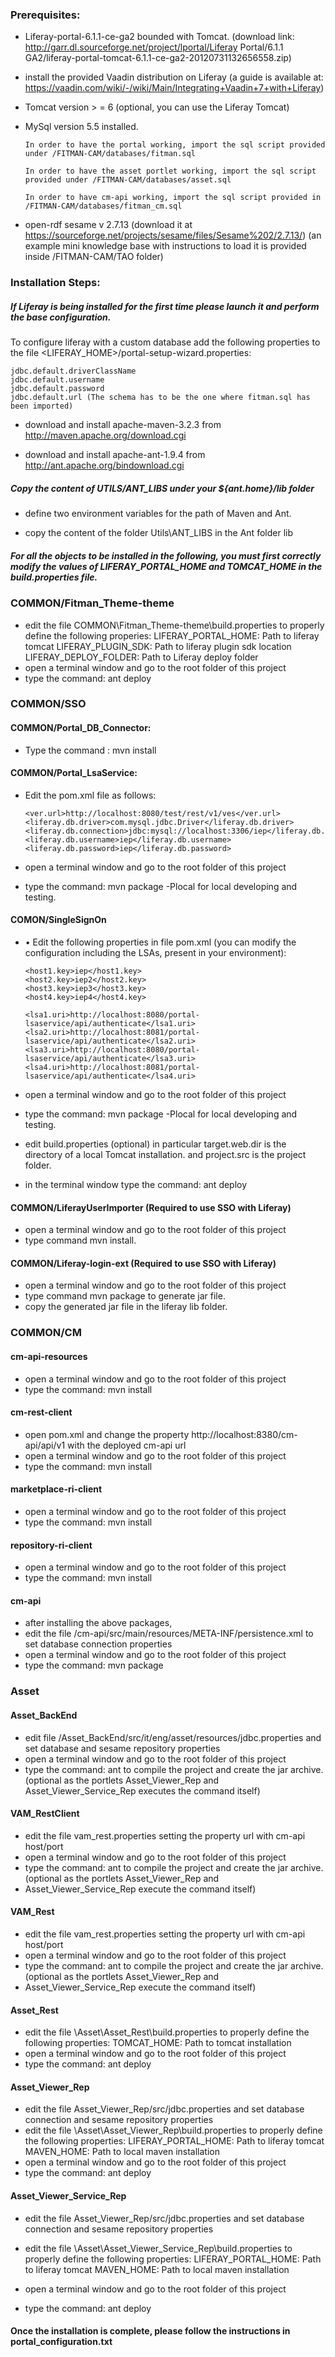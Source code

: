
### Prerequisites:

*	Liferay-portal-6.1.1-ce-ga2 bounded with Tomcat. (download link: http://garr.dl.sourceforge.net/project/lportal/Liferay Portal/6.1.1 GA2/liferay-portal-tomcat-6.1.1-ce-ga2-20120731132656558.zip)

*   install the provided Vaadin distribution on Liferay (a guide is available at:      https://vaadin.com/wiki/-/wiki/Main/Integrating+Vaadin+7+with+Liferay)

*	Tomcat version > = 6 (optional, you can use the Liferay Tomcat)

*	MySql version 5.5 installed.
       
        In order to have the portal working, import the sql script provided under /FITMAN-CAM/databases/fitman.sql

        In order to have the asset portlet working, import the sql script provided under /FITMAN-CAM/databases/asset.sql
        
        In order to have cm-api working, import the sql script provided in /FITMAN-CAM/databases/fitman_cm.sql

*   open-rdf sesame v 2.7.13 (download it at https://sourceforge.net/projects/sesame/files/Sesame%202/2.7.13/)
    (an example mini knowledge base with instructions to load it is provided inside            /FITMAN-CAM/TAO folder)

### Installation Steps:

#####	If Liferay is being installed for the first time please  launch it and perform the base configuration.
To configure liferay with a custom database add the following properties to the file <LIFERAY_HOME>/portal-setup-wizard.properties:

	jdbc.default.driverClassName
	jdbc.default.username
	jdbc.default.password
	jdbc.default.url (The schema has to be the one where fitman.sql has been imported)

*	download and install apache-maven-3.2.3 from http://maven.apache.org/download.cgi

*	download and install  apache-ant-1.9.4     from  http://ant.apache.org/bindownload.cgi

##### Copy the content of UTILS/ANT_LIBS under your ${ant.home}/lib folder

*	define two environment variables for the path of Maven and Ant.

*	copy the content of the folder Utils\ANT_LIBS in the Ant folder lib

##### For all the objects to be installed in the following, you must first correctly modify the values of LIFERAY_PORTAL_HOME and TOMCAT_HOME in the build.properties file.

###	COMMON/Fitman_Theme-theme

*	edit the file COMMON\Fitman_Theme-theme\build.properties 
	to properly define the following properies:
	LIFERAY_PORTAL_HOME: Path to liferay tomcat
	LIFERAY_PLUGIN_SDK: Path to liferay plugin sdk location
	LIFERAY_DEPLOY_FOLDER: Path to Liferay deploy folder
*	open a terminal window and go to the root folder of this project
*	type the command: ant deploy

### COMMON/SSO

#### COMMON/Portal_DB_Connector:
                  
*	Type the command : mvn install

#### COMMON/Portal_LsaService:

*	Edit the pom.xml file as follows: 

		<ver.url>http://localhost:8080/test/rest/v1/ves</ver.url>
		<liferay.db.driver>com.mysql.jdbc.Driver</liferay.db.driver>
		<liferay.db.connection>jdbc:mysql://localhost:3306/iep</liferay.db.connection>
		<liferay.db.username>iep</liferay.db.username>
		<liferay.db.password>iep</liferay.db.password>

*	open a terminal window and go to the root folder of this project
*	type the command: mvn package -Plocal  for local developing and testing. 

#### COMON/SingleSignOn

*	•	Edit the following properties in file pom.xml (you can modify the configuration including the LSAs, present in your environment):

		<host1.key>iep</host1.key>
		<host2.key>iep2</host2.key>
		<host3.key>iep3</host3.key>
		<host4.key>iep4</host4.key>

		<lsa1.uri>http://localhost:8080/portal-lsaservice/api/authenticate</lsa1.uri>
		<lsa2.uri>http://localhost:8081/portal-lsaservice/api/authenticate</lsa2.uri>
		<lsa3.uri>http://localhost:8080/portal-lsaservice/api/authenticate</lsa3.uri>
		<lsa4.uri>http://localhost:8081/portal-lsaservice/api/authenticate</lsa4.uri>
			
*	open a terminal window and go to the root folder of this project
*	type the command: mvn package -Plocal  for local developing and testing. 

*	edit build.properties (optional) 
	in particular target.web.dir is the directory of a local Tomcat installation.
	and project.src is the project folder.

*	in the terminal window type the command: ant deploy

#### COMMON/LiferayUserImporter (Required to use SSO with Liferay)
*	open a terminal window and go to the root folder of this project
*	type command mvn install.

#### COMMON/Liferay-login-ext (Required to use SSO with Liferay)
*	open a terminal window and go to the root folder of this project
*	type command mvn package  to generate jar file.
*	copy the generated jar file in the liferay lib folder. 

### COMMON/CM

#### cm-api-resources
*	open a terminal window and go to the root folder of this project
*	type the command: mvn install

#### cm-rest-client
*   open pom.xml and change the property <baseUrl>http://localhost:8380/cm-api/api/v1</baseUrl> with the deployed cm-api url
*	open a terminal window and go to the root folder of this project
*	type the command: mvn install

#### marketplace-ri-client
*	open a terminal window and go to the root folder of this project
*	type the command: mvn install

#### repository-ri-client
*	open a terminal window and go to the root folder of this project
*	type the command: mvn install

#### cm-api
*   after installing the above packages,
*   edit the file /cm-api/src/main/resources/META-INF/persistence.xml to set database connection properties
*	open a terminal window and go to the root folder of this project
*   type the command: mvn package

###	Asset

#### Asset_BackEnd
*   edit file /Asset_BackEnd/src/it/eng/asset/resources/jdbc.properties and set database and sesame repository properties
*	open a terminal window and go to the root folder of this project
*	type the command: ant  to compile the project and  create the jar archive. (optional as the portlets Asset_Viewer_Rep and                                      
    Asset_Viewer_Service_Rep executes the command itself)

#### VAM_RestClient
*   edit the file vam_rest.properties setting the property url with cm-api host/port
*	open a terminal window and go to the root folder of this project
*   type the command: ant  to compile the project and  create the jar archive. (optional as the portlets Asset_Viewer_Rep and 
*   Asset_Viewer_Service_Rep execute the command itself)

#### VAM_Rest
*   edit the file vam_rest.properties setting the property url with cm-api host/port
*	open a terminal window and go to the root folder of this project
*   type the command: ant  to compile the project and  create the jar archive. (optional as the portlets Asset_Viewer_Rep and 
*   Asset_Viewer_Service_Rep execute the command itself)

#### Asset_Rest

*   edit the file \Asset\Asset_Rest\build.properties to properly define the following properties:
	TOMCAT_HOME: Path to tomcat installation
*	open a terminal window and go to the root folder of this project
*	type the command: ant deploy 


#### Asset_Viewer_Rep

*   edit the file Asset_Viewer_Rep/src/jdbc.properties and set database connection and sesame repository properties
*	edit the file \Asset\Asset_Viewer_Rep\build.properties to properly define the following properties:
	LIFERAY_PORTAL_HOME: Path to liferay tomcat
	MAVEN_HOME: Path to local maven installation 
*	open a terminal window and go to the root folder of this project
*	type the command: ant deploy 

#### Asset_Viewer_Service_Rep

*   edit the file Asset_Viewer_Rep/src/jdbc.properties and set database connection and sesame repository properties

*	edit the file \Asset\Asset_Viewer_Service_Rep\build.properties to properly define the following properties:
	LIFERAY_PORTAL_HOME: Path to liferay tomcat
	MAVEN_HOME: Path to local maven installation 
*	open a terminal window and go to the root folder of this project
*	type the command: ant deploy 


#### Once the installation is complete, please follow the instructions in portal_configuration.txt
